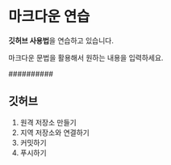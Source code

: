 # 마크다운 연습

**깃허브 사용법**을 연습하고 있습니다.

마크다운 문법을 활용해서 원하는 내용을 입력하세요.

##########

## 깃허브

1. 원격 저장소 만들기
2. 지역 저장소와 연결하기
3. 커밋하기
4. 푸시하기
